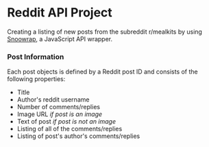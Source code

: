 # Reddit API Project

Creating a listing of new posts from the subreddit r/mealkits by using [Snoowrap](https://github.com/not-an-aardvark/snoowrap), a JavaScript API wrapper.

### Post Information

Each post objects is defined by a Reddit post ID and consists of the following properties:

* Title
* Author's reddit username
* Number of comments/replies
* Image URL *if post is an image*
* Text of post *if post is not an image*
* Listing of all of the comments/replies
* Listing of post's author's comments/replies

